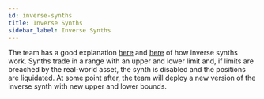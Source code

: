 ```yaml
---
id: inverse-synths
title: Inverse Synths
sidebar_label: Inverse Synths
---
```


The team has a good explanation <a href="https://blog.synthetix.io/inverse-synths-are-back/#how-inverse-synths-work-" class="link" target="_blank">here</a> and <a href="https://docs.synthetix.io/tokens/#inverse-isynths" class="link" target="_blank">here</a> of how inverse synths work. Synths trade in a range with an upper and lower limit and, if limits are breached by the real-world asset, the synth is disabled and the positions are liquidated. At some point after, the team will deploy a new version of the inverse synth with new upper and lower bounds.